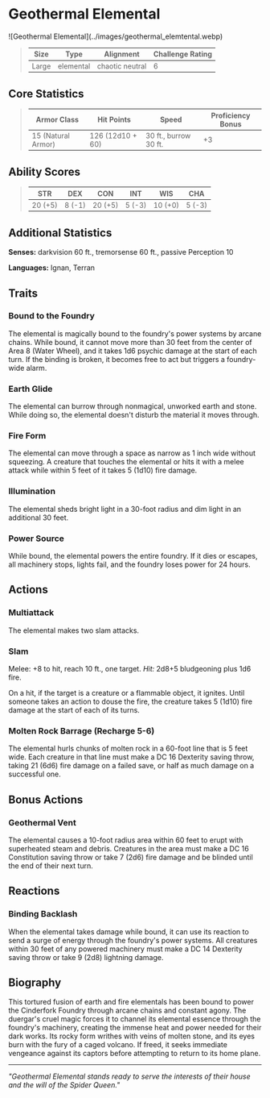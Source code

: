# Geothermal Elemental

<link rel="stylesheet" href="../../drow_theme.css">
![Geothermal Elemental](../images/geothermal_elemtental.webp)

> | **Size** | **Type** | **Alignment** | **Challenge Rating** |
> |----------|----------|---------------|----------------------|
> | Large | elemental | chaotic neutral | 6 |

## Core Statistics

> | **Armor Class** | **Hit Points** | **Speed** | **Proficiency Bonus** |
> |-----------------|----------------|-----------|------------------------|
> | 15 (Natural Armor) | 126 (12d10 + 60) | 30 ft., burrow 30 ft. | +3 |

## Ability Scores

> | **STR** | **DEX** | **CON** | **INT** | **WIS** | **CHA** |
> |---------|---------|---------|---------|---------|---------|
> | 20 (+5) | 8 (-1) | 20 (+5) | 5 (-3) | 10 (+0) | 5 (-3) |

## Additional Statistics

**Senses:** darkvision 60 ft., tremorsense 60 ft., passive Perception 10

**Languages:** Ignan, Terran

## Traits

### Bound to the Foundry
The elemental is magically bound to the foundry's power systems by arcane chains. While bound, it cannot move more than 30 feet from the center of Area 8 (Water Wheel), and it takes 1d6 psychic damage at the start of each turn. If the binding is broken, it becomes free to act but triggers a foundry-wide alarm.

### Earth Glide
The elemental can burrow through nonmagical, unworked earth and stone. While doing so, the elemental doesn't disturb the material it moves through.

### Fire Form
The elemental can move through a space as narrow as 1 inch wide without squeezing. A creature that touches the elemental or hits it with a melee attack while within 5 feet of it takes 5 (1d10) fire damage.

### Illumination
The elemental sheds bright light in a 30-foot radius and dim light in an additional 30 feet.

### Power Source
While bound, the elemental powers the entire foundry. If it dies or escapes, all machinery stops, lights fail, and the foundry loses power for 24 hours.

## Actions

### Multiattack
The elemental makes two slam attacks.

### Slam
Melee: +8 to hit, reach 10 ft., one target. *Hit:* 2d8+5 bludgeoning plus 1d6 fire.

On a hit, if the target is a creature or a flammable object, it ignites. Until someone takes an action to douse the fire, the creature takes 5 (1d10) fire damage at the start of each of its turns.

### Molten Rock Barrage (Recharge 5-6)
The elemental hurls chunks of molten rock in a 60-foot line that is 5 feet wide. Each creature in that line must make a DC 16 Dexterity saving throw, taking 21 (6d6) fire damage on a failed save, or half as much damage on a successful one.

## Bonus Actions

### Geothermal Vent
The elemental causes a 10-foot radius area within 60 feet to erupt with superheated steam and debris. Creatures in the area must make a DC 16 Constitution saving throw or take 7 (2d6) fire damage and be blinded until the end of their next turn.

## Reactions

### Binding Backlash
When the elemental takes damage while bound, it can use its reaction to send a surge of energy through the foundry's power systems. All creatures within 30 feet of any powered machinery must make a DC 14 Dexterity saving throw or take 9 (2d8) lightning damage.

## Biography

This tortured fusion of earth and fire elementals has been bound to power the Cinderfork Foundry through arcane chains and constant agony. The duergar's cruel magic forces it to channel its elemental essence through the foundry's machinery, creating the immense heat and power needed for their dark works. Its rocky form writhes with veins of molten stone, and its eyes burn with the fury of a caged volcano. If freed, it seeks immediate vengeance against its captors before attempting to return to its home plane.

---

*"Geothermal Elemental stands ready to serve the interests of their house and the will of the Spider Queen."*